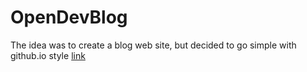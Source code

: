 # OpenDevBlog
The idea was to create a blog web site, but decided to go simple with github.io style [link](https://github.com/M-Yankov/m-yankov.github.io)
